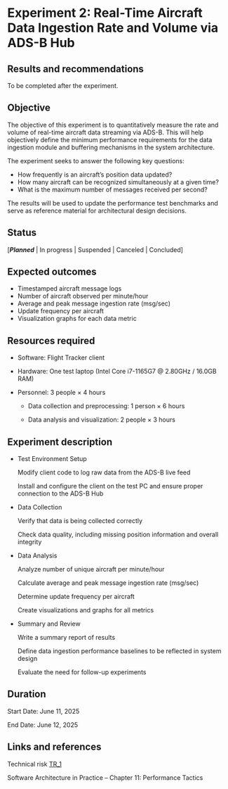 # Experiment 2: Real-Time Aircraft Data Ingestion Rate and Volume via ADS-B Hub 


## Results and recommendations 
To be completed after the experiment.

## Objective 
The objective of this experiment is to quantitatively measure the rate and volume of real-time aircraft data streaming via ADS-B.
This will help objectively define the minimum performance requirements for the data ingestion module and buffering mechanisms in the system architecture.

The experiment seeks to answer the following key questions:

- How frequently is an aircraft’s position data updated?
- How many aircraft can be recognized simultaneously at a given time?
- What is the maximum number of messages received per second?

 The results will be used to update the performance test benchmarks and serve as reference material for architectural design decisions.

## Status
[***Planned*** | In progress | Suspended | Canceled | Concluded]

## Expected outcomes
 - Timestamped aircraft message logs
 - Number of aircraft observed per minute/hour
 - Average and peak message ingestion rate (msg/sec)
 - Update frequency per aircraft
 - Visualization graphs for each data metric

## Resources required
 - Software: Flight Tracker client

 - Hardware: One test laptop (Intel Core i7-1165G7 @ 2.80GHz / 16.0GB RAM)

 - Personnel: 3 people × 4 hours
   
   - Data collection and preprocessing: 1 person × 6 hours
   
   - Data analysis and visualization: 2 people × 3 hours

## Experiment description
- Test Environment Setup

  Modify client code to log raw data from the ADS-B live feed
  
  Install and configure the client on the test PC and ensure proper connection to the ADS-B Hub
  
- Data Collection

  Verify that data is being collected correctly

  Check data quality, including missing position information and overall integrity

- Data Analysis

  Analyze number of unique aircraft per minute/hour

  Calculate average and peak message ingestion rate (msg/sec)

  Determine update frequency per aircraft

  Create visualizations and graphs for all metrics

- Summary and Review

  Write a summary report of results
  
  Define data ingestion performance baselines to be reflected in system design
  
  Evaluate the need for follow-up experiments

## Duration
Start Date: June 11, 2025

End Date: June 12, 2025

## Links and references
Technical risk [TR_1](../3-RiskAssessment.md#prioritization-mitigation-experiments)

Software Architecture in Practice – Chapter 11: Performance Tactics